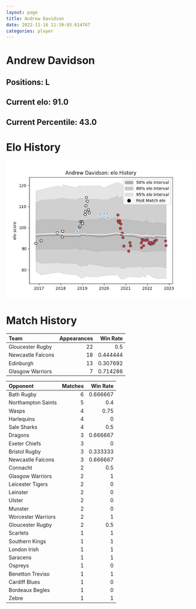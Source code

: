 ```yaml
---  
layout: page  
title: Andrew Davidson  
date: 2022-11-16 11:39:03.614767  
categories: player  
---
```

# Andrew Davidson

## Positions: L

## Current elo: 91.0

## Current Percentile: 43.0

# Elo History


![elo history](history_AndrewDavidson.png)
# Match History


| Team              |   Appearances |   Win Rate |
|:------------------|--------------:|-----------:|
| Gloucester Rugby  |            22 |   0.5      |
| Newcastle Falcons |            18 |   0.444444 |
| Edinburgh         |            13 |   0.307692 |
| Glasgow Warriors  |             7 |   0.714286 |

| Opponent           |   Matches |   Win Rate |
|:-------------------|----------:|-----------:|
| Bath Rugby         |         6 |   0.666667 |
| Northampton Saints |         5 |   0.4      |
| Wasps              |         4 |   0.75     |
| Harlequins         |         4 |   0        |
| Sale Sharks        |         4 |   0.5      |
| Dragons            |         3 |   0.666667 |
| Exeter Chiefs      |         3 |   0        |
| Bristol Rugby      |         3 |   0.333333 |
| Newcastle Falcons  |         3 |   0.666667 |
| Connacht           |         2 |   0.5      |
| Glasgow Warriors   |         2 |   1        |
| Leicester Tigers   |         2 |   0        |
| Leinster           |         2 |   0        |
| Ulster             |         2 |   0        |
| Munster            |         2 |   0        |
| Worcester Warriors |         2 |   1        |
| Gloucester Rugby   |         2 |   0.5      |
| Scarlets           |         1 |   1        |
| Southern Kings     |         1 |   1        |
| London Irish       |         1 |   1        |
| Saracens           |         1 |   1        |
| Ospreys            |         1 |   0        |
| Benetton Treviso   |         1 |   1        |
| Cardiff Blues      |         1 |   0        |
| Bordeaux Begles    |         1 |   0        |
| Zebre              |         1 |   1        |